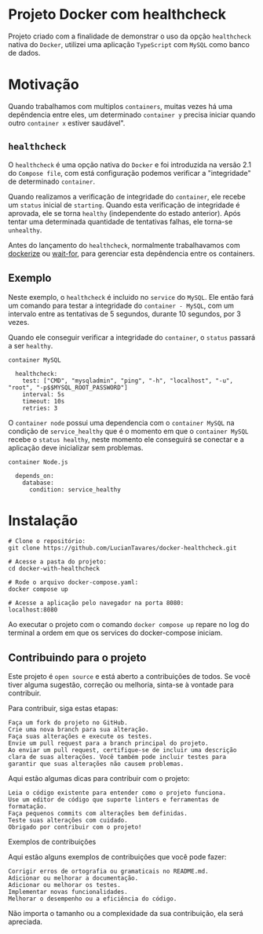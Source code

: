 # Projeto Docker com healthcheck

Projeto criado com a finalidade de demonstrar o uso da opção `healthcheck` nativa do `Docker`, utilizei uma aplicação `TypeScript` com `MySQL` como banco de dados.

# Motivação

Quando trabalhamos com multiplos `containers`, muitas vezes há uma depêndencia entre eles, um determinado `container y` precisa iniciar quando outro `container x` estiver saudável".

## `healthcheck`

O `healthcheck` é uma opção nativa do `Docker` e foi introduzida na versão 2.1 do `Compose file`, com está configuração podemos verificar a "integridade" de determinado `container`.

Quando realizamos a verificação de integridade do `container`, ele recebe um `status` inicial de `starting`. Quando esta verificação de integridade é aprovada, ele se torna `healthy` (independente do estado anterior). Após tentar uma determinada quantidade de tentativas falhas, ele torna-se `unhealthy`.

Antes do lançamento do `healthcheck`, normalmente trabalhavamos com [dockerize](https://github.com/jwilder/dockerize) ou [wait-for](https://github.com/eficode/wait-for), para gerenciar esta depêndencia entre os containers.

## Exemplo

Neste exemplo, o `healthcheck` é incluido no `service` do `MySQL`. Ele então fará um comando para testar a integridade do `container - MySQL`, com um intervalo entre as tentativas de 5 segundos, durante 10 segundos, por 3 vezes.

Quando ele conseguir verificar a integridade do `container`, o `status` passará a ser `healthy`.

`container MySQL`

```
  healthcheck:
    test: ["CMD", "mysqladmin", "ping", "-h", "localhost", "-u", "root", "-p$$MYSQL_ROOT_PASSWORD"]
    interval: 5s
    timeout: 10s
    retries: 3
```

O `container node` possui uma dependencia com o `container MySQL` na condição de `service_healthy` que é o momento em que o `container MySQL` recebe o `status healthy`, neste momento ele conseguirá se conectar e a aplicação deve inicializar sem problemas. 

`container Node.js`

```
  depends_on:
    database:
      condition: service_healthy
```

# Instalação

```
# Clone o repositório:
git clone https://github.com/LucianTavares/docker-healthcheck.git

# Acesse a pasta do projeto:
cd docker-with-healthcheck

# Rode o arquivo docker-compose.yaml:
docker compose up

# Acesse a aplicação pelo navegador na porta 8080:
localhost:8080
```

Ao executar o projeto com o comando `docker compose up` repare no log do terminal a ordem em que os services do docker-compose iniciam.


## Contribuindo para o projeto

Este projeto é `open source` e está aberto a contribuições de todos. Se você tiver alguma sugestão, correção ou melhoria, sinta-se à vontade para contribuir.

Para contribuir, siga estas etapas:

```
Faça um fork do projeto no GitHub.
Crie uma nova branch para sua alteração.
Faça suas alterações e execute os testes.
Envie um pull request para a branch principal do projeto.
Ao enviar um pull request, certifique-se de incluir uma descrição clara de suas alterações. Você também pode incluir testes para garantir que suas alterações não causem problemas.
```

Aqui estão algumas dicas para contribuir com o projeto:

```
Leia o código existente para entender como o projeto funciona.
Use um editor de código que suporte linters e ferramentas de formatação.
Faça pequenos commits com alterações bem definidas.
Teste suas alterações com cuidado.
Obrigado por contribuir com o projeto!
```

Exemplos de contribuições

Aqui estão alguns exemplos de contribuições que você pode fazer:

```
Corrigir erros de ortografia ou gramaticais no README.md.
Adicionar ou melhorar a documentação.
Adicionar ou melhorar os testes.
Implementar novas funcionalidades.
Melhorar o desempenho ou a eficiência do código.
```

Não importa o tamanho ou a complexidade da sua contribuição, ela será apreciada.